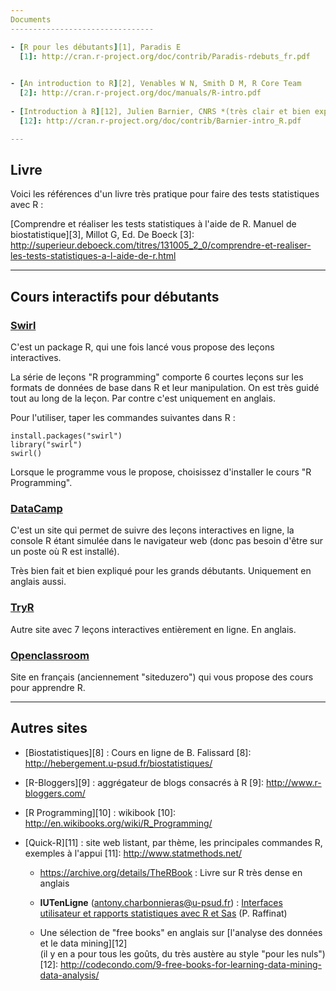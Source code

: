 ```yaml
---
Documents
--------------------------------

- [R pour les débutants][1], Paradis E
  [1]: http://cran.r-project.org/doc/contrib/Paradis-rdebuts_fr.pdf

 
- [An introduction to R][2], Venables W N, Smith D M, R Core Team
  [2]: http://cran.r-project.org/doc/manuals/R-intro.pdf
  
- [Introduction à R][12], Julien Barnier, CNRS *(très clair et bien expliqué)*
  [12]: http://cran.r-project.org/doc/contrib/Barnier-intro_R.pdf

---
```

Livre
--------------------------------

Voici les références d'un livre très pratique pour faire des tests statistiques avec R :

[Comprendre et réaliser les tests statistiques à l'aide de R. Manuel de biostatistique][3], Millot G, Ed. De Boeck
[3]: http://superieur.deboeck.com/titres/131005_2_0/comprendre-et-realiser-les-tests-statistiques-a-l-aide-de-r.html

---
Cours interactifs pour débutants
--------------------------------

### [Swirl][4]
[4]: http://swirlstats.com/
 
C'est un package R, qui une fois lancé vous propose des leçons interactives.

La série de leçons "R programming" comporte 6 courtes leçons sur les formats de données de base dans R et leur manipulation. On est très guidé tout au long de la leçon. Par contre c'est uniquement en anglais.

Pour l'utiliser, taper les commandes suivantes dans R :

    install.packages("swirl")
    library("swirl") 
    swirl()

Lorsque le programme vous le propose, choisissez d'installer le cours "R Programming".

### [DataCamp][5]
[5]: https://www.datacamp.com/

C'est un site qui permet de suivre des leçons interactives en ligne, la console R étant simulée dans le navigateur web (donc pas besoin d'être sur un poste où R est installé).

Très bien fait et bien expliqué pour les grands débutants. Uniquement en anglais aussi.

### [TryR][6]
[6]: http://tryr.codeschool.com/

Autre site avec 7 leçons interactives entièrement en ligne. En anglais.

### [Openclassroom][7]
[7]: http://fr.openclassrooms.com/informatique/cours/effectuez-vos-etudes-statistiques-avec-r
 
Site en français (anciennement "siteduzero") qui vous propose des cours pour apprendre R.

---
Autres sites
--------------------------------

- [Biostatistiques][8] : Cours en ligne de B. Falissard
  [8]: http://hebergement.u-psud.fr/biostatistiques/

- [R-Bloggers][9] : aggrégateur de blogs consacrés à R
  [9]: http://www.r-bloggers.com/

- [R Programming][10] : wikibook
  [10]: http://en.wikibooks.org/wiki/R_Programming/
  
- [Quick-R][11] : site web listant, par thème, les principales commandes R, exemples à l'appui
  [11]: http://www.statmethods.net/
  
  - https://archive.org/details/TheRBook : Livre sur R très dense en anglais
  
  - **IUTenLigne** (antony.charbonnieras@u-psud.fr) : [Interfaces utilisateur et rapports statistiques avec R et Sas](http://www.iutenligne.net/ressources/interfaces-utilisateur-et-rapports-statistiques-avec-r-et-sas.html) (P. Raffinat)
  
  - Une sélection de "free books" en anglais sur [l'analyse des données et le data mining][12]  
  (il y en a pour tous les goûts, du très austère au style "pour les nuls")
  [12]: http://codecondo.com/9-free-books-for-learning-data-mining-data-analysis/
